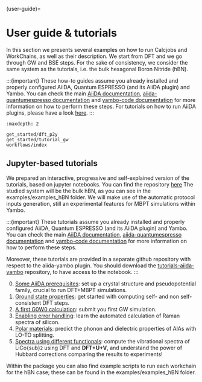 (user-guide)=

# User guide & tutorials

In this section we presents several examples on how to run Calcjobs and WorkChains, as well as their description. 
We start from DFT and we go through GW and BSE steps.
For the sake of consistency, we consider the same system as the tutorials, i.e. the bulk hexagonal
Boron Nitride (hBN).

:::{important}
These how-to guides assume you already installed and properly configured AiiDA, Quantum ESPRESSO (and its AiiDA plugin) and Yambo. 
You can check the main [AiiDA documentation](http://aiida-core.readthedocs.io/en/latest/index.html), 
[aiida-quantumespresso documentation](https://aiida-quantumespresso.readthedocs.io/en/latest/)
and [yambo-code documentation](https://www.yambo-code.eu) for more information on how to perform these steps.
For tutorials on how to run AiiDA plugins, please have a look [here](https://aiida-tutorials.readthedocs.io/en/latest/index.html).
:::


```{toctree}
:maxdepth: 2

get_started/dft_p2y
get_started/tutorial_gw
workflows/index
```

## Jupyter-based tutorials

We prepared an interactive, progressive and self-explained version of the tutorials, based on jupyter 
notebooks. You can find the repository [here]()
The studied system will be the bulk hBN, as you can see in the examples/examples_hBN folder. We will make use of the automatic protocol inputs generation, still an experimental features for MBPT simulations within Yambo.

:::{important}
These tutorials assume you already installed and properly configured AiiDA, Quantum ESPRESSO (and its AiiDA plugin) and Yambo. 
You can check the main [AiiDA documentation](http://aiida-core.readthedocs.io/en/latest/index.html), 
[aiida-quantumespresso documentation](https://aiida-quantumespresso.readthedocs.io/en/latest/)
and [yambo-code documentation](https://www.yambo-code.eu) for more information on how to perform these steps.

Moreover, these tutorials are provided in a separate github repository with respect to the aiida-yambo plugin. 
You should download the [tutorials-aiida-yambo](https://github.com/mikibonacci/tutorials-aiida-yambo) repository, to have access to the notebook.
:::

0. [Some AiiDA prerequisites](https://github.com/mikibonacci/tutorials-aiida-yambo/blob/main/tutorial_hBN/01_structure_and_pseudos.ipynb): set up a crystal structure and pseudopotential family, crucial to run DFT+MBPT simulations.
1. [Ground state properties](https://github.com/mikibonacci/tutorials-aiida-yambo/blob/main/tutorial_hBN/02_QE_starting_point.ipynb): get started with computing self- and non self-consistent DFT steps.
2. [A first G0W0 calculation](https://github.com/mikibonacci/tutorials-aiida-yambo/blob/main/tutorial_hBN/2_YamboRestart_G0W0.ipynb): submit you first GW simulation.
3. [Enabling error handling](https://github.com/mikibonacci/tutorials-aiida-yambo/blob/main/tutorial_hBN/): learn the automated calculation of Raman spectra of silicon.
4. [Polar materials](https://github.com/mikibonacci/tutorials-aiida-yambo/blob/main/tutorial_hBN/): predict the phonon and dielectric properties of AlAs with LO-TO splitting.
5. [Spectra using different functionals](https://github.com/mikibonacci/tutorials-aiida-yambo/blob/main/tutorial_hBN/): compute the vibrational spectra of LiCo{sub}`2` using DFT and __DFT+U+V__, and understand the power of Hubbard corrections comparing the results to experiments!

Within the package you can also find example scripts to run each workchain for the hBN case;
these can be found in the examples/examples_hBN folder.